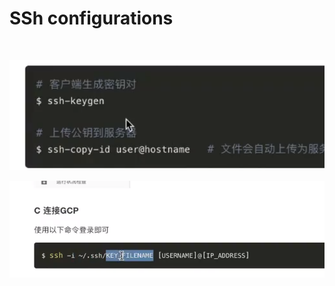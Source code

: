 # SSh configurations




 

![image](images/ql5Wy8Vo2SxZKC7Me4kF9mgNUhFhDx-lhFu9NCrRgWY.png)

![image](images/POj_uFeWHRov1ysSBigMsfZjIdZRzyAdGDAQy8aufXE.png)

